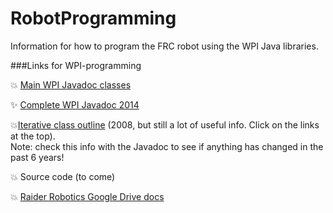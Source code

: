 RobotProgramming
================

Information for how to program the FRC robot using the WPI Java libraries.


###Links for WPI-programming


:boom: [Main WPI Javadoc classes](http://robotics.francisparker.org/javadoc/edu/wpi/first/wpilibj/package-summary.html)

:sparkles: [Complete WPI Javadoc 2014](http://robotics.francisparker.org/javadoc/overview-summary.html)

:boom:[Iterative class outline](http://users.wpi.edu/~bamiller/WPIRoboticsLibrary/dd/d91/class_iterative_robot.html)  (2008, but still a lot of useful info. Click on the links at the top). <br>Note: check this info with the Javadoc to see if anything has changed in the past 6 years!

:boom: Source code (to come)

:boom: [Raider Robotics Google Drive docs](https://drive.google.com/#folders/0B9zgWFmhKHBkV3g5cmFXeXBhTjg)
